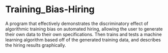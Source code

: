# Training_Bias-Hiring

A program that effectively demonstrates the discriminatory effect of algorithmic training bias on automated hiring, allowing the user to generate their own data to their own specifications. Then trains and tests a machine learning algorithm based off of the generated training data, and describes the hiring results graphically.
